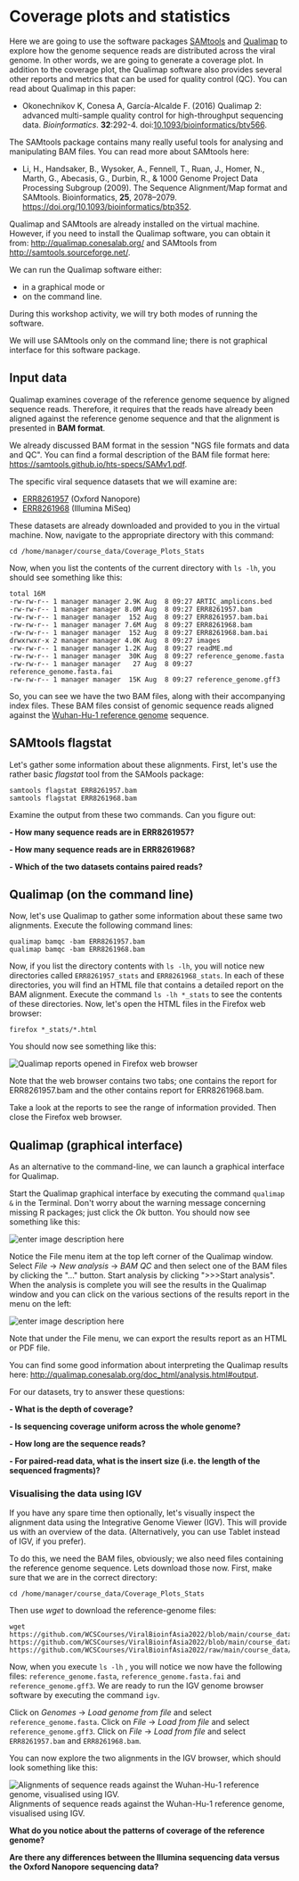 # Coverage plots and statistics

Here we are going to use the software packages [SAMtools](http://samtools.sourceforge.net/) and [Qualimap](http://qualimap.conesalab.org/) to explore how the genome sequence reads are distributed across the viral genome. In other words, we are going to generate a coverage plot. In addition to the coverage plot, the Qualimap software also provides several other reports and metrics that can be used for quality control (QC). You can read about Qualimap in this paper:

 - Okonechnikov K, Conesa A, García-Alcalde F. (2016) Qualimap 2: advanced
   multi-sample quality control for high-throughput sequencing data.
   *Bioinformatics*. **32**:292-4. doi:[10.1093/bioinformatics/btv566](https://doi.org/10.1093/bioinformatics/btv566).

 The SAMtools package contains many really useful tools for analysing and manipulating BAM files. You can read more about SAMtools here: 
 
 - Li, H., Handsaker, B., Wysoker, A., Fennell, T., Ruan, J., Homer, N.,    Marth, G., Abecasis, G., Durbin, R., & 1000 Genome Project
   Data          Processing Subgroup (2009). The Sequence Alignment/Map
   format and SAMtools. Bioinformatics, **25**, 2078–2079.       
   https://doi.org/10.1093/bioinformatics/btp352.      

Qualimap and SAMtools are already installed on the virtual machine. However, if you need to install the Qualimap software, you can obtain it from: http://qualimap.conesalab.org/ and SAMtools from  http://samtools.sourceforge.net/.

We can run the Qualimap software either:

 - in a graphical mode or
 - on the command line.

During this workshop activity, we will try both modes of running the software.

We will use SAMtools only on the command line; there is not graphical interface for this software package.

## Input data
Qualimap examines coverage of the reference genome sequence by aligned sequence reads. Therefore, it requires that the reads have already been aligned against the reference genome sequence and that the alignment is presented in **BAM format**.

We already discussed BAM format in the session "NGS file formats and data and QC".  You can find a formal description of the BAM file format here: https://samtools.github.io/hts-specs/SAMv1.pdf.

The specific viral sequence datasets that we will examine are:
 - [ERR8261957](https://www.ebi.ac.uk/ena/browser/view/ERR8261957) (Oxford Nanopore)
 - [ERR8261968](https://www.ebi.ac.uk/ena/browser/view/ERR8261968) (Illumina MiSeq)

These datasets are already downloaded and provided to you in the virtual machine. Now, navigate to the appropriate directory with this command:

    cd /home/manager/course_data/Coverage_Plots_Stats

Now, when you list the contents of the current directory with ``ls -lh``, you should see something like this:

    total 16M
    -rw-rw-r-- 1 manager manager 2.9K Aug  8 09:27 ARTIC_amplicons.bed
    -rw-rw-r-- 1 manager manager 8.0M Aug  8 09:27 ERR8261957.bam
    -rw-rw-r-- 1 manager manager  152 Aug  8 09:27 ERR8261957.bam.bai
    -rw-rw-r-- 1 manager manager 7.6M Aug  8 09:27 ERR8261968.bam
    -rw-rw-r-- 1 manager manager  152 Aug  8 09:27 ERR8261968.bam.bai
    drwxrwxr-x 2 manager manager 4.0K Aug  8 09:27 images
    -rw-rw-r-- 1 manager manager 1.2K Aug  8 09:27 readME.md
    -rw-rw-r-- 1 manager manager  30K Aug  8 09:27 reference_genome.fasta
    -rw-rw-r-- 1 manager manager   27 Aug  8 09:27 reference_genome.fasta.fai
    -rw-rw-r-- 1 manager manager  15K Aug  8 09:27 reference_genome.gff3

So, you can see we have the two BAM files, along with their accompanying index files. These BAM files consist of genomic sequence reads aligned against the [Wuhan-Hu-1 reference genome](https://www.ncbi.nlm.nih.gov/nuccore/NC_045512.2) sequence.

## SAMtools flagstat

Let's gather some information about these alignments. First, let's use the rather basic *flagstat* tool from the SAMools package:

    samtools flagstat ERR8261957.bam
    samtools flagstat ERR8261968.bam

Examine the output from these two commands. Can you figure out:

 **- How many sequence reads are in ERR8261957?**
 
 **- How many sequence reads are in ERR8261968?**
 
 **- Which of the two datasets contains paired reads?**

## Qualimap (on the command line)

Now, let's use Qualimap to gather some information about these same two alignments. Execute the following command lines:

    qualimap bamqc -bam ERR8261957.bam
    qualimap bamqc -bam ERR8261968.bam

Now, if you list the directory contents with ``ls -lh``, you will notice new directories called `ERR8261957_stats` and `ERR8261968_stats`. In each of these directories, you will find an HTML file that contains a detailed report on the BAM alignment. 
Execute the command ``ls -lh *_stats`` to see the contents of these directories. Now, let's open the HTML files in the Firefox web browser:

    firefox *_stats/*.html

You should now see something like this:

![Qualimap reports opened in Firefox web browser](https://github.com/WCSCourses/ViralBioinfAsia2022/raw/main/course_data/Coverage_Plots_Stats/images/Screenshot%202022-07-29%20at%2021.17.12.png)

Note that the web browser contains two tabs; one contains the report for ERR8261957.bam and the other contains report for ERR8261968.bam.

Take a look at the reports to see the range of information provided. Then close the Firefox web browser.


## Qualimap (graphical interface)

As an alternative to the command-line, we can launch a graphical interface for Qualimap. 
   
Start the Qualimap graphical interface by executing the command ``qualimap &`` in the Terminal. Don't worry about the warning message concerning missing R packages; just click the *Ok* button.  You should now see something like this:

![enter image description here](https://github.com/WCSCourses/ViralBioinfAsia2022/raw/main/course_data/Coverage_Plots_Stats/images/Screenshot%202022-07-30%20at%2011.07.42.png)

Notice the File menu item at the top left corner of the Qualimap window. Select *File* -> *New analysis* -> *BAM QC* and then select one of the BAM files by clicking the "..." button. Start analysis by clicking ">>>Start analysis". 
When the analysis is complete you will see the results in the Qualimap window and you can click on the various sections of the results report in the menu on the left:

![enter image description here](https://github.com/WCSCourses/ViralBioinfAsia2022/raw/main/course_data/Coverage_Plots_Stats/images/Screenshot%202022-07-30%20at%2011.12.25.png)

Note that under the File menu, we can export the results report as an HTML or PDF file. 

You can find some good information about interpreting the Qualimap results here: http://qualimap.conesalab.org/doc_html/analysis.html#output.

For our datasets, try to answer these questions:

 **- What is the depth of coverage?**
 
 **- Is sequencing coverage uniform across the whole genome?**
 
 **- How long are the sequence reads?**
 
 **- For paired-read data, what is the insert size (i.e. the length of the sequenced fragments)?**

### Visualising the data using IGV
If you have any spare time then optionally, let's visually inspect the alignment data using the Integrative Genome Viewer (IGV). This will provide us with an overview of the data. (Alternatively, you can use Tablet instead of IGV, if you prefer).

To do this, we need the BAM files, obviously; we also need files containing the reference genome sequence. Lets download those now. First, make sure that we are in the correct directory:

    cd /home/manager/course_data/Coverage_Plots_Stats

Then use *wget* to download the reference-genome files:

    wget https://github.com/WCSCourses/ViralBioinfAsia2022/blob/main/course_data/Coverage_Plots_Stats/reference_genome.fasta https://github.com/WCSCourses/ViralBioinfAsia2022/blob/main/course_data/Coverage_Plots_Stats/reference_genome.fasta.fai https://github.com/WCSCourses/ViralBioinfAsia2022/raw/main/course_data/Coverage_Plots_Stats/reference_genome.gff3
    

Now, when you execute `ls -lh` , you will notice we now have the following files: `reference_genome.fasta`,  `reference_genome.fasta.fai` and `reference_genome.gff3`. We are ready to run the IGV genome browser software by executing the command ``igv``.

Click on *Genomes* -> *Load genome from file* and select `reference_genome.fasta`.
Click on *File* -> *Load from file* and select `reference_genome.gff3`.
Click on  *File* -> *Load from file* and select  `ERR8261957.bam` and `ERR8261968.bam`. 

You can now explore the two alignments in the IGV browser, which should look something like this:

![Alignments of sequence reads against the Wuhan-Hu-1 reference genome, visualised using IGV.](https://github.com/WCSCourses/ViralBioinfAsia2022/raw/main/course_data/Coverage_Plots_Stats/images/Screenshot%202022-07-04%20at%2016.25.00.png)
Alignments of sequence reads against the Wuhan-Hu-1 reference genome, visualised using IGV.

**What do you notice about the patterns of coverage of the reference genome?** 

**Are there any differences between the Illumina sequencing data versus the Oxford Nanopore sequencing data?**

